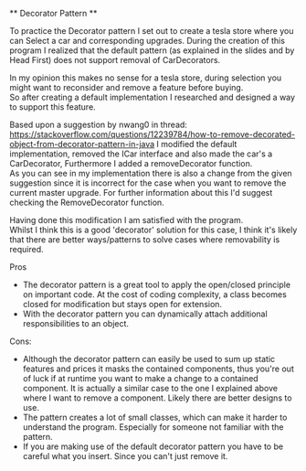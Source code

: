 ** Decorator Pattern **



To practice the Decorator pattern I set out to create a tesla store where you can Select a car and corresponding upgrades.
During the creation of this program I realized that the default pattern (as explained in the slides and by Head First) does not support removal of CarDecorators.  


In my opinion this makes no sense for a tesla store, during selection you might want to reconsider and remove a feature before buying.  
So after creating a default implementation I researched and designed a way to support this feature.  

Based upon a suggestion by nwang0 in thread: https://stackoverflow.com/questions/12239784/how-to-remove-decorated-object-from-decorator-pattern-in-java
I modified the default implementation, removed the ICar interface and also made the car's a CarDecorator, Furthermore I added a removeDecorator function.    
As you can see in my implementation there is also a change from the given suggestion since it is incorrect for the case when you want to remove the current master upgrade. For further information about this I'd suggest checking the RemoveDecorator function.  

Having done this modification I am satisfied with the program.  
Whilst I think this is a good 'decorator' solution for this case, I think it's likely that there are better ways/patterns to solve cases where removability is required.



Pros
- The decorator pattern is a great tool to apply the open/closed principle on important code. At the cost of coding complexity, a class becomes closed for modification but stays open for extension.
- With the decorator pattern you can dynamically attach additional responsibilities to an object.

Cons:
- Although the decorator pattern can easily be used to sum up static features and prices it masks the contained components, thus you're out of luck if at runtime you want to make a change to a contained component. It is actually a similar case to the one I explained above where I want to remove a component. Likely there are better designs to use.
- The pattern creates a lot of small classes, which can make it harder to understand the program. Especially for someone not familiar with the pattern.
- If you are making use of the default decorator pattern you have to be careful what you insert. Since you can't just remove it.

